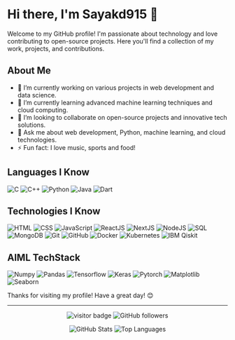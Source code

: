 # Hi there, I'm Sayakd915 👋

Welcome to my GitHub profile! I'm passionate about technology and love contributing to open-source projects. Here you'll find a collection of my work, projects, and contributions.

## About Me

- 🔭 I’m currently working on various projects in web development and data science.
- 🌱 I’m currently learning advanced machine learning techniques and cloud computing.
- 👯 I’m looking to collaborate on open-source projects and innovative tech solutions.
- 💬 Ask me about web development, Python, machine learning, and cloud technologies.
- ⚡ Fun fact: I love music, sports and food!

## Languages I Know

<p>
  <img src="https://img.shields.io/badge/C-%2300599C.svg?style=for-the-badge&logo=c&logoColor=white" alt="C"/>
  <img src="https://img.shields.io/badge/C++-%2300599C.svg?style=for-the-badge&logo=c%2B%2B&logoColor=white" alt="C++"/>
  <img src="https://img.shields.io/badge/Python-%233776AB.svg?style=for-the-badge&logo=python&logoColor=white" alt="Python"/>
  <img src="https://img.shields.io/badge/Java-%23ED8B00.svg?style=for-the-badge&logo=java&logoColor=white" alt="Java"/>
  <img src="https://img.shields.io/badge/Dart-%230175C2.svg?style=for-the-badge&logo=dart&logoColor=white" alt="Dart"/>
</p>

## Technologies I Know

<p>
  <img src="https://img.shields.io/badge/HTML5-%23E34F26.svg?style=for-the-badge&logo=html5&logoColor=white" alt="HTML"/>
  <img src="https://img.shields.io/badge/CSS3-%231572B6.svg?style=for-the-badge&logo=css3&logoColor=white" alt="CSS"/>
  <img src="https://img.shields.io/badge/JavaScript-%23F7DF1E.svg?style=for-the-badge&logo=javascript&logoColor=black" alt="JavaScript"/>
  <img src="https://img.shields.io/badge/React-%2361DAFB.svg?style=for-the-badge&logo=react&logoColor=black" alt="ReactJS"/>
  <img src="https://img.shields.io/badge/Next.js-%23000000.svg?style=for-the-badge&logo=nextdotjs&logoColor=white" alt="NextJS"/>
  <img src="https://img.shields.io/badge/Node.js-%23339933.svg?style=for-the-badge&logo=nodedotjs&logoColor=white" alt="NodeJS"/>
  <img src="https://img.shields.io/badge/SQL-%234479A1.svg?style=for-the-badge&logo=sql&logoColor=white" alt="SQL"/>
  <img src="https://img.shields.io/badge/MongoDB-%2347A248.svg?style=for-the-badge&logo=mongodb&logoColor=white" alt="MongoDB"/>
  <img src="https://img.shields.io/badge/Git-%23F05032.svg?style=for-the-badge&logo=git&logoColor=white" alt="Git"/>
  <img src="https://img.shields.io/badge/GitHub-%23181717.svg?style=for-the-badge&logo=github&logoColor=white" alt="GitHub"/>
  <img src="https://img.shields.io/badge/Docker-%232496ED.svg?style=for-the-badge&logo=docker&logoColor=white" alt="Docker"/>
  <img src="https://img.shields.io/badge/Kubernetes-%23326CE5.svg?style=for-the-badge&logo=kubernetes&logoColor=white" alt="Kubernetes"/>
  <img src="https://img.shields.io/badge/IBM%20Qiskit-%236900DD.svg?style=for-the-badge&logo=ibm&logoColor=white" alt="IBM Qiskit"/>
</p>

## AIML TechStack

<p>
  <img src="https://img.shields.io/badge/Numpy-%23013243.svg?style=for-the-badge&logo=numpy&logoColor=white" alt="Numpy"/>
  <img src="https://img.shields.io/badge/Pandas-%23150458.svg?style=for-the-badge&logo=pandas&logoColor=white" alt="Pandas"/>
  <img src="https://img.shields.io/badge/TensorFlow-%23FF6F00.svg?style=for-the-badge&logo=tensorflow&logoColor=white" alt="Tensorflow"/>
  <img src="https://img.shields.io/badge/Keras-%23D00000.svg?style=for-the-badge&logo=keras&logoColor=white" alt="Keras"/>
  <img src="https://img.shields.io/badge/PyTorch-%23EE4C2C.svg?style=for-the-badge&logo=pytorch&logoColor=white" alt="Pytorch"/>
  <img src="https://img.shields.io/badge/Matplotlib-%23FFDD44.svg?style=for-the-badge&logo=matplotlib&logoColor=black" alt="Matplotlib"/>
  <img src="https://img.shields.io/badge/Seaborn-%2300599C.svg?style=for-the-badge&logo=seaborn&logoColor=white" alt="Seaborn"/>
</p>


Thanks for visiting my profile! Have a great day! 😊

---

<p align="center">
  <img src="https://visitor-badge.glitch.me/badge?page_id=Sayakd915.visitor-badge" alt="visitor badge"/>
  <img src="https://img.shields.io/github/followers/Sayakd915?label=Follow&style=social" alt="GitHub followers"/>
</p>

<p align="center">
  <img src="https://github-readme-stats.vercel.app/api?username=Sayakd915&show_icons=true&theme=radical" alt="GitHub Stats"/>
  <img src="https://github-readme-stats.vercel.app/api/top-langs/?username=Sayakd915&layout=compact&theme=radical" alt="Top Languages"/>
</p>
